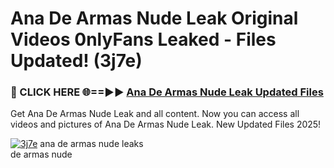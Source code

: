# Ana De Armas Nude Leak Original Videos 0nlyFans Leaked - Files Updated! (3j7e)

<h3>🔴 CLICK HERE 🌐==►► <a href="https://tinyurl.com/5h6xmrr3" rel="nofollow">Ana De Armas Nude Leak Updated Files</a></h3>

Get Ana De Armas Nude Leak and all content. Now you can access all videos and pictures of Ana De Armas Nude Leak. New Updated Files 2025!

[![3j7e](https://i.imgur.com/KVD873Z.gif)](https://tinyurl.com/5h6xmrr3)
ana de armas nude leaks<br>
de armas nude